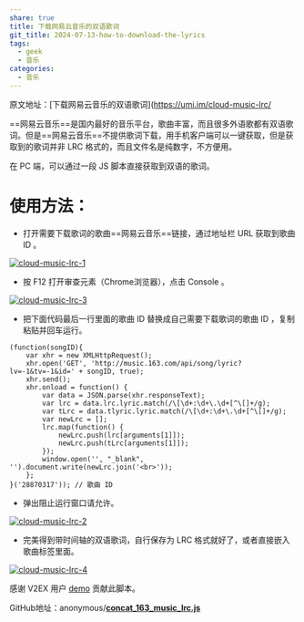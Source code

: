 ```yaml
---
share: true
title: 下载网易云音乐的双语歌词
git_title: 2024-07-13-how-to-download-the-lyrics
tags:
  - geek
  - 音乐
categories:
  - 音乐
---
```

原文地址：[下载网易云音乐的双语歌词](https://umi.im/cloud-music-lrc/

==网易云音乐==是国内最好的音乐平台，歌曲丰富，而且很多外语歌都有双语歌词。但是==网易云音乐==不提供歌词下载，用手机客户端可以一键获取，但是获取到的歌词并非 LRC 格式的，而且文件名是纯数字，不方便用。

在 PC 端，可以通过一段 JS 脚本直接获取到双语的歌词。

# 使用方法：

- 打开需要下载歌词的歌曲==网易云音乐==链接，通过地址栏 URL 获取到歌曲 ID 。

[![cloud-music-lrc-1](https://umi.im/wp-content/uploads/2016/03/cloud-music-lrc-1.png)](https://umi.im/wp-content/uploads/2016/03/cloud-music-lrc-1.png)

- 按 F12 打开审查元素（Chrome浏览器），点击 Console 。

[![cloud-music-lrc-3](https://umi.im/wp-content/uploads/2016/03/cloud-music-lrc-3.png)](https://umi.im/wp-content/uploads/2016/03/cloud-music-lrc-3.png)

- 把下面代码最后一行里面的歌曲 ID 替换成自己需要下载歌词的歌曲 ID ，复制粘贴并回车运行。

```
(function(songID){
    var xhr = new XMLHttpRequest();
    xhr.open('GET', 'http://music.163.com/api/song/lyric?lv=-1&tv=-1&id=' + songID, true);
    xhr.send();
    xhr.onload = function() {
        var data = JSON.parse(xhr.responseText);
        var lrc = data.lrc.lyric.match(/\[\d+:\d+\.\d+[^\[]+/g);
        var tLrc = data.tlyric.lyric.match(/\[\d+:\d+\.\d+[^\[]+/g);
        var newLrc = [];
        lrc.map(function() {
            newLrc.push(lrc[arguments[1]]);
            newLrc.push(tLrc[arguments[1]]);
        });
        window.open('', "_blank", '').document.write(newLrc.join('<br>'));
    };
}('28870317')); // 歌曲 ID
```

- 弹出阻止运行窗口请允许。

[![cloud-music-lrc-2](https://umi.im/wp-content/uploads/2016/03/cloud-music-lrc-2.png)](https://umi.im/wp-content/uploads/2016/03/cloud-music-lrc-2.png)

- 完美得到带时间轴的双语歌词，自行保存为 LRC 格式就好了，或者直接嵌入歌曲标签里面。

[![cloud-music-lrc-4](https://umi.im/wp-content/uploads/2016/03/cloud-music-lrc-4.png)](https://umi.im/wp-content/uploads/2016/03/cloud-music-lrc-4.png)

感谢 V2EX 用户 [demo](https://www.v2ex.com/member/demo) 贡献此脚本。

GitHub地址：anonymous/**[concat_163_music_lrc.js](https://gist.github.com/anonymous/a800677393bbb2dd113a)**